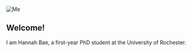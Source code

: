 ![Me](/main_photo.jpg)

## Welcome!

I am Hannah Bae, a first-year PhD student at the University of Rochester.
